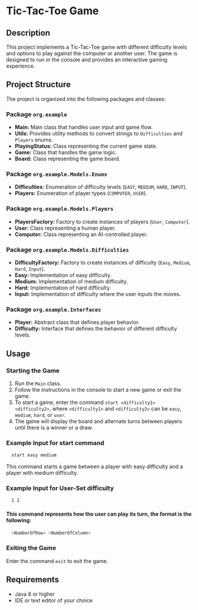 # Tic-Tac-Toe Game

## Description

This project implements a Tic-Tac-Toe game with different difficulty levels and options to play against the computer or another user. The game is designed to run in the console and provides an interactive gaming experience.

## Project Structure

The project is organized into the following packages and classes:

### Package `org.example`

- **Main:** Main class that handles user input and game flow.
- **Utils:** Provides utility methods to convert strings to `Difficulties` and `Players` enums.
- **PlayingStatus:** Class representing the current game state.
- **Game:** Class that handles the game logic.
- **Board:** Class representing the game board.

### Package `org.example.Models.Enums`

- **Difficulties:** Enumeration of difficulty levels (`EASY`, `MEDIUM`, `HARD`, `INPUT`).
- **Players:** Enumeration of player types (`COMPUTER`, `USER`).

### Package `org.example.Models.Players`

- **PlayersFactory:** Factory to create instances of players (`User`, `Computer`).
- **User:** Class representing a human player.
- **Computer:** Class representing an AI-controlled player.

### Package `org.example.Models.Difficulties`

- **DifficultyFactory:** Factory to create instances of difficulty (`Easy`, `Medium`, `Hard`, `Input`).
- **Easy:** Implementation of easy difficulty.
- **Medium:** Implementation of medium difficulty.
- **Hard:** Implementation of hard difficulty.
- **Input:** Implementation of difficulty where the user inputs the moves.

### Package `org.example.Interfaces`

- **Player:** Abstract class that defines player behavior.
- **Difficulty:** Interface that defines the behavior of different difficulty levels.

## Usage

### Starting the Game

1. Run the `Main` class.
2. Follow the instructions in the console to start a new game or exit the game.
3. To start a game, enter the command `start <difficulty1> <difficulty2>`, where `<difficulty1>` and `<difficulty2>` can be `easy`, `medium`, `hard`, or `user`.
4. The game will display the board and alternate turns between players until there is a winner or a draw.

### Example Input for start command

  ```bash
    start easy medium  
  ```

This command starts a game between a player with easy difficulty and a player with medium difficulty.

### Example Input for User-Set difficulty

  ```bash
    1 1  
  ```
#### This command represents how the user can play its turn, the format is the following: 
  ```bash
    <NumberOfRow> <NumberOfColumn>  
  ```

### Exiting the Game

Enter the command `exit` to exit the game.

## Requirements

- Java 8 or higher
- IDE or text editor of your choice
